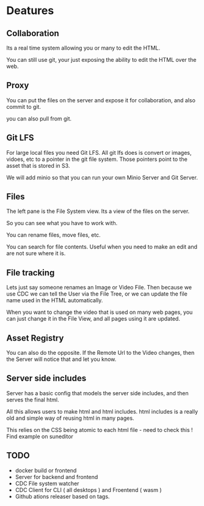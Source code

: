 # Deatures

## Collaboration

Its a real time system allowing you or many to edit the HTML.

You can still use git, your just exposing the ability to edit the HTML over the web.

## Proxy

You can put the files on the server and expose it for collaboration, and also commit to git.

you can also pull from git.

## Git LFS

For large local files you need Git LFS. All git lfs does is convert or images, vidoes, etc to a pointer in the git file system. Those pointers point to the asset that is stored in S3.

We will add minio so that you can run your own Minio Server and Git Server.

## Files

The left pane is the File System view.  Its a view of the files on the server.

So you can see what you have to work with.

You can rename files, move files, etc. 

You can search for file contents. Useful when you need to make an edit and are not sure where it is. 

## File tracking

Lets just say someone renames an Image or Video File. Then because we use CDC we can tell the User via the File Tree, or we can update the file name used in the HTML automatically.

When you want to change the video that is used on many web pages, you can just change it in the File View, and all pages using it are updated.

## Asset Registry

You can also do the opposite. If the Remote Url to the Video changes, then the Server will notice that and let you know. 

## Server side includes 

Server has a basic config that models the server side includes, and then serves the final html.

All this allows users to make html and html includes.  html includes is a really old and simple way of reusing html in many pages.

This relies on the CSS being atomic to each html file - need to check this ! Find example on suneditor


## TODO

- docker build or frontend
- Server for backend and frontend
- CDC File system watcher
- CDC Client for CLI ( all desktops ) and Froentend ( wasm )
- Github ations releaser based on tags.
